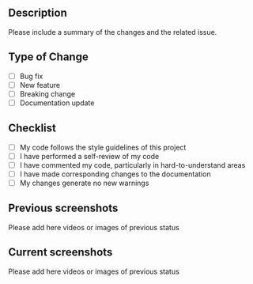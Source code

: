 ## Description

Please include a summary of the changes and the related issue.

## Type of Change

-   [ ] Bug fix
-   [ ] New feature
-   [ ] Breaking change
-   [ ] Documentation update

## Checklist

-   [ ] My code follows the style guidelines of this project
-   [ ] I have performed a self-review of my code
-   [ ] I have commented my code, particularly in hard-to-understand areas
-   [ ] I have made corresponding changes to the documentation
-   [ ] My changes generate no new warnings

## Previous screenshots

Please add here videos or images of previous status

## Current screenshots

Please add here videos or images of previous status
